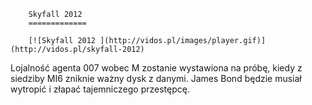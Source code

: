 
        Skyfall 2012 
        =============
        
        [![Skyfall 2012 ](http://vidos.pl/images/player.gif)](http://vidos.pl/skyfall-2012)
        
        
 Lojalność agenta 007 wobec M zostanie wystawiona na próbę, kiedy z siedziby MI6 zniknie ważny dysk z danymi. James Bond będzie musiał wytropić i złapać tajemniczego przestępcę.
    